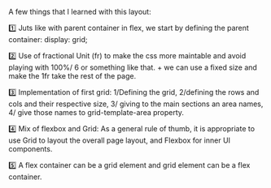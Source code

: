 A few things that I learned with this layout:

:one: Juts like with parent container in flex, we start by defining the parent container: display: grid;

:two: Use of fractional Unit (fr) to make the css more maintable and avoid playing with 100%/ 6 or something like that. + we can use a fixed size and make the 1fr take the rest of the page.

:three: Implementation of first grid: 1/Defining the grid, 2/defining the rows and cols and their respective size, 3/ giving to the main sections an area names, 4/ give those names to grid-template-area property.

:four: Mix of flexbox and Grid: As a general rule of thumb, it is appropriate to use Grid to layout the overall page layout, and Flexbox for inner UI components.

:five: A flex container can be a grid element and grid element can be a flex container.
